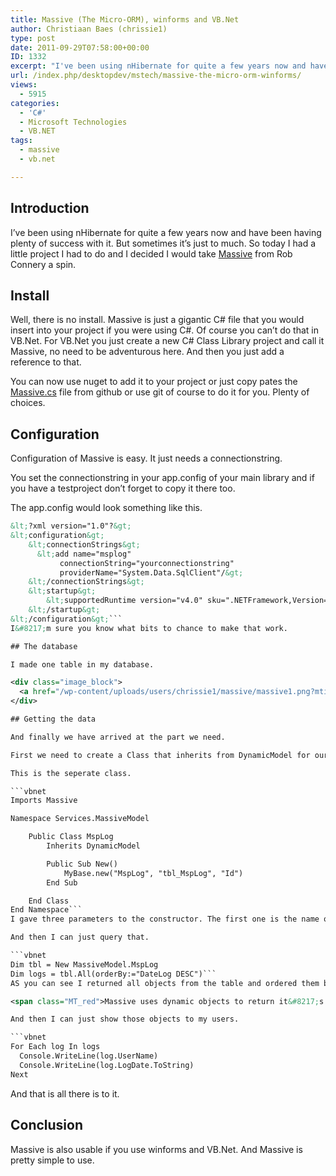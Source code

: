 ```yaml
---
title: Massive (The Micro-ORM), winforms and VB.Net
author: Christiaan Baes (chrissie1)
type: post
date: 2011-09-29T07:58:00+00:00
ID: 1332
excerpt: "I've been using nHibernate for quite a few years now and have been having plenty of success with it. But sometimes it's just to much. So today I had a little project I had to do and I decided I would take Massive from Rob Connery a spin."
url: /index.php/desktopdev/mstech/massive-the-micro-orm-winforms/
views:
  - 5915
categories:
  - 'C#'
  - Microsoft Technologies
  - VB.NET
tags:
  - massive
  - vb.net

---
```

## Introduction

I&#8217;ve been using nHibernate for quite a few years now and have been having plenty of success with it. But sometimes it&#8217;s just to much. So today I had a little project I had to do and I decided I would take [Massive][1] from Rob Connery a spin.

## Install

Well, there is no install. Massive is just a gigantic C# file that you would insert into your project if you were using C#. Of course you can&#8217;t do that in VB.Net. For VB.Net you just create a new C# Class Library project and call it Massive, no need to be adventurous here. And then you just add a reference to that. 

You can now use nuget to add it to your project or just copy pates the [Massive.cs][2] file from github or use git of course to do it for you. Plenty of choices.

## Configuration

Configuration of Massive is easy. It just needs a connectionstring. 

You set the connectionstring in your app.config of your main library and if you have a testproject don&#8217;t forget to copy it there too.

The app.config would look something like this.

```xml
&lt;?xml version="1.0"?&gt;
&lt;configuration&gt;
    &lt;connectionStrings&gt;
      &lt;add name="msplog" 
           connectionString="yourconnectionstring" 
           providerName="System.Data.SqlClient"/&gt;
    &lt;/connectionStrings&gt;
    &lt;startup&gt;
        &lt;supportedRuntime version="v4.0" sku=".NETFramework,Version=v4.0"/&gt;
    &lt;/startup&gt;
&lt;/configuration&gt;```
I&#8217;m sure you know what bits to chance to make that work.

## The database

I made one table in my database.

<div class="image_block">
  <a href="/wp-content/uploads/users/chrissie1/massive/massive1.png?mtime=1317289570"><img alt="" src="/wp-content/uploads/users/chrissie1/massive/massive1.png?mtime=1317289570" width="336" height="200" /></a>
</div>

## Getting the data

And finally we have arrived at the part we need.

First we need to create a Class that inherits from DynamicModel for our Table. We can do this inline or make it a seperate class.

This is the seperate class.

```vbnet
Imports Massive

Namespace Services.MassiveModel

    Public Class MspLog
        Inherits DynamicModel

        Public Sub New()
            MyBase.new("MspLog", "tbl_MspLog", "Id")
        End Sub

    End Class
End Namespace```
I gave three parameters to the constructor. The first one is the name of the connectionstring I want it to use. If you don&#8217;t specify that it will just pack the first one. The second is the name of the table and the third is the name of the primary key field I used.

And then I can just query that.

```vbnet
Dim tbl = New MassiveModel.MspLog
Dim logs = tbl.All(orderBy:="DateLog DESC")```
AS you can see I returned all objects from the table and ordered them by DateLog in a descending order.

<span class="MT_red">Massive uses dynamic objects to return it&#8217;s data so you will need to turn Option Strict Off.</span> 

And then I can just show those objects to my users.

```vbnet
For Each log In logs
  Console.WriteLine(log.UserName)
  Console.WriteLine(log.LogDate.ToString)
Next
```
And that is all there is to it.

## Conclusion

Massive is also usable if you use winforms and VB.Net. And Massive is pretty simple to use.

 [1]: https://github.com/robconery/massive
 [2]: https://github.com/robconery/massive/blob/master/Massive.cs